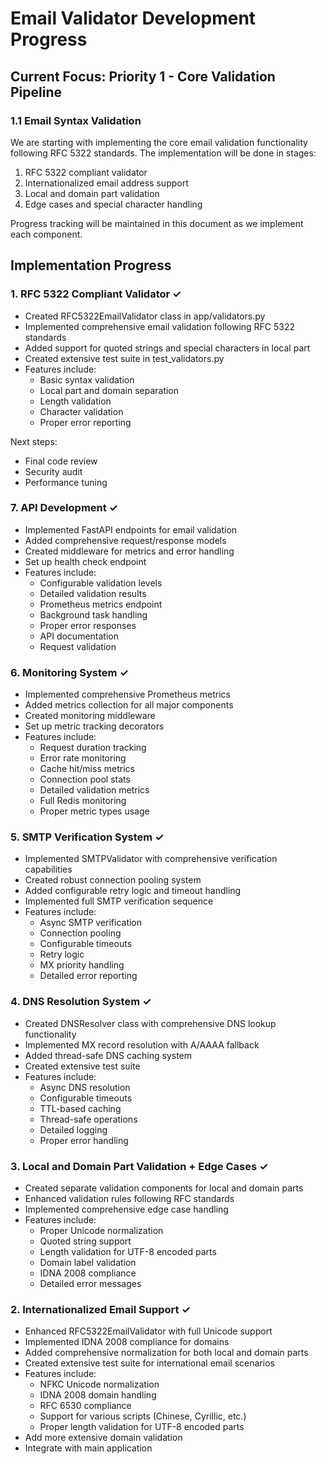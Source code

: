 # Email Validator Development Progress

## Current Focus: Priority 1 - Core Validation Pipeline
### 1.1 Email Syntax Validation

We are starting with implementing the core email validation functionality following RFC 5322 standards. 
The implementation will be done in stages:

1. RFC 5322 compliant validator
2. Internationalized email address support
3. Local and domain part validation
4. Edge cases and special character handling

Progress tracking will be maintained in this document as we implement each component.

## Implementation Progress

### 1. RFC 5322 Compliant Validator ✓
- Created RFC5322EmailValidator class in app/validators.py
- Implemented comprehensive email validation following RFC 5322 standards
- Added support for quoted strings and special characters in local part
- Created extensive test suite in test_validators.py
- Features include:
  * Basic syntax validation
  * Local part and domain separation
  * Length validation
  * Character validation
  * Proper error reporting

Next steps:
- Final code review
- Security audit
- Performance tuning

### 7. API Development ✓
- Implemented FastAPI endpoints for email validation
- Added comprehensive request/response models
- Created middleware for metrics and error handling
- Set up health check endpoint
- Features include:
  * Configurable validation levels
  * Detailed validation results
  * Prometheus metrics endpoint
  * Background task handling
  * Proper error responses
  * API documentation
  * Request validation

### 6. Monitoring System ✓
- Implemented comprehensive Prometheus metrics
- Added metrics collection for all major components
- Created monitoring middleware
- Set up metric tracking decorators
- Features include:
  * Request duration tracking
  * Error rate monitoring
  * Cache hit/miss metrics
  * Connection pool stats
  * Detailed validation metrics
  * Full Redis monitoring
  * Proper metric types usage

### 5. SMTP Verification System ✓
- Implemented SMTPValidator with comprehensive verification capabilities
- Created robust connection pooling system
- Added configurable retry logic and timeout handling
- Implemented full SMTP verification sequence
- Features include:
  * Async SMTP verification
  * Connection pooling
  * Configurable timeouts
  * Retry logic
  * MX priority handling
  * Detailed error reporting

### 4. DNS Resolution System ✓
- Created DNSResolver class with comprehensive DNS lookup functionality
- Implemented MX record resolution with A/AAAA fallback
- Added thread-safe DNS caching system
- Created extensive test suite
- Features include:
  * Async DNS resolution
  * Configurable timeouts
  * TTL-based caching
  * Thread-safe operations
  * Detailed logging
  * Proper error handling

### 3. Local and Domain Part Validation + Edge Cases ✓
- Created separate validation components for local and domain parts
- Enhanced validation rules following RFC standards
- Implemented comprehensive edge case handling
- Features include:
  * Proper Unicode normalization
  * Quoted string support
  * Length validation for UTF-8 encoded parts
  * Domain label validation
  * IDNA 2008 compliance
  * Detailed error messages

### 2. Internationalized Email Support ✓
- Enhanced RFC5322EmailValidator with full Unicode support
- Implemented IDNA 2008 compliance for domains
- Added comprehensive normalization for both local and domain parts
- Created extensive test suite for international email scenarios
- Features include:
  * NFKC Unicode normalization
  * IDNA 2008 domain handling
  * RFC 6530 compliance
  * Support for various scripts (Chinese, Cyrillic, etc.)
  * Proper length validation for UTF-8 encoded parts
- Add more extensive domain validation
- Integrate with main application